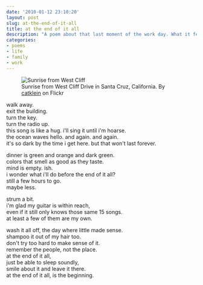 ```yaml
---
date: '2010-01-12 23:10:20'
layout: post
slug: at-the-end-of-it-all
title: at the end of it all
description: "A poem about that last moment of the work day. What it feels like and that big question that always arises from it."
categories:
- poems
- life
- family
- work
---
```


<figure>
  <img src="http://farm5.staticflickr.com/4004/4257166586_213ac69e7f_b.jpg" alt="Sunrise from West Cliff">
  <figcaption>Sunrise from West Cliff Drive in Santa Cruz, California. By <a href="http://www.flickr.com/photos/catklein/">catklein</a> on Flickr</figcaption>
</figure>

walk away.  
exit the building.  
turn the key.  
turn the radio up.  
this song is like a hug. i'll sing it until i'm hoarse.  
the ocean waves hello. and again. and again.  
it's so dark by the time i get here. but that won't last forever.

dinner is green and orange and dark green.  
colors that smell as good as they taste.  
mind is empty. ish.  
i wonder what i'll do before the end of it all?  
still a few hours to go.  
maybe less.

strum a bit.  
i'm glad my guitar is within reach,  
even if it still only knows those same 15 songs.  
at least a few of them are my own.

wash it all off, the day where little made sense.  
shampoo it out of my hair too.  
don't try too hard to make sense of it.  
remember the people, not the place.  
at the end of it all,  
just be able to sleep soundly,  
smile about it and leave it there.  
at the end of it all, is the beginning.
